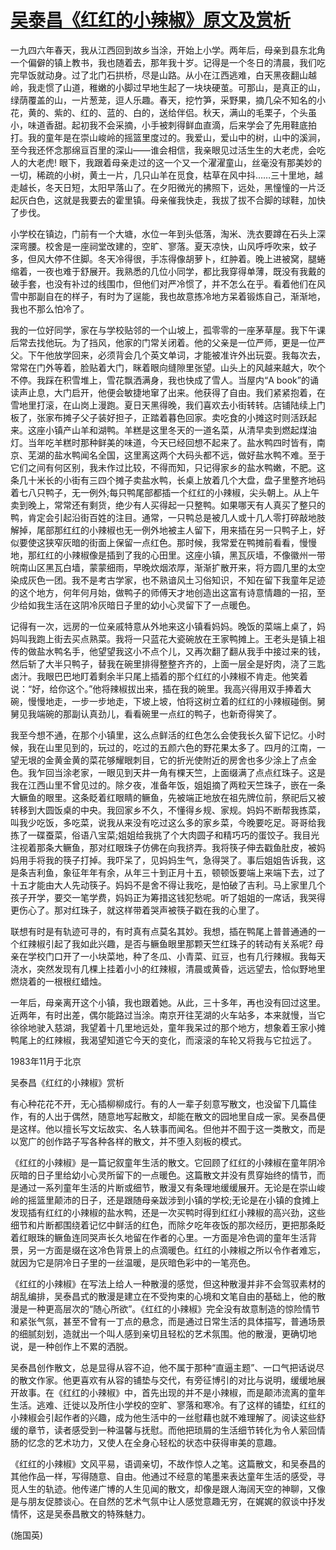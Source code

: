 # [吴泰昌《红红的小辣椒》原文及赏析](https://www.vrrw.net/wx/9134.html)

一九四六年春天，我从江西回到故乡当涂，开始上小学。两年后，母亲到县东北角一个偏僻的镇上教书，我也随着去，那年我十岁。记得是一个冬日的清晨，我们吃完早饭就动身。过了北门石拱桥，尽是山路。从小在江西逃难，白天黑夜翻山越岭，我走惯了山道，稚嫩的小脚过早地生起了一块块硬茧。可那山，是真正的山，绿荫覆盖的山，一片葱茏，逗人乐趣。春天，挖竹笋，采野果，摘几朵不知名的小花，黄的、紫的、红的、蓝的、白的，送给伴侣。秋天，满山的毛栗子，个头虽小，味道香甜。起初我不会采摘，小手被刺得鲜血直滴，后来学会了先用鞋底拍打。我的童年是在崇山峻岭的摇篮里度过的。我爱山，爱山中的树，山中的溪涧，至今我还怀念那绵亘百里的深山——谁会相信，我亲眼见过活生生的大老虎，会吃人的大老虎! 眼下，我跟着母亲走过的这一个又一个濯濯童山，丝毫没有那美妙的一切，稀疏的小树，黄土一片，几只山羊在觅食，枯草在风中抖……三十里地，越走越长，冬天日短，太阳早落山了。在夕阳微光的拂照下，远处，黑憧憧的一片泛起灰白色，这就是我要去的霍里镇。母亲催我快走，我拔了拔不合脚的球鞋，加快了步伐。

小学校在镇边，门前有一个大塘，水位一年到头低落，淘米、洗衣要蹲在石头上深深弯腰。校舍是一座祠堂改建的，空旷、寥落。夏天凉快，山风呼呼吹来，蚊子多，但风大停不住脚。冬天冷得很，手冻得像胡萝卜，红肿着。晚上进被窝，腿蜷缩着，一夜也难于舒展开。我熟悉的几位小同学，都比我穿得单薄，既没有我戴的破手套，也没有补过的线围巾，但他们对严冷惯了，并不怎么在乎。看着他们在风雪中那副自在的样子，有时为了逞能，我也故意拣冷地方呆着锻炼自己，渐渐地，我也不那么怕冷了。



我的一位好同学，家在与学校贴邻的一个山坡上，孤零零的一座茅草屋。我下午课后常去找他玩。为了挡风，他家的门常关闭着。他的父亲是一位严师，更是一位严父。下午他放学回来，必须背会几个英文单词，才能被准许外出玩耍。我每次去，常常在门外等着，脸贴着大门，眯着眼向缝隙里张望。山头上的风越来越大，吹个不停。我踩在积雪堆上，雪花飘洒满身，我也快成了雪人。当屋内“A book”的诵读声止息，大门启开，他便会敏捷地窜了出来。他获得了自由。我们紧紧抱着，在雪地里打滚，在山岗上漫跑。夏日天黑得晚，我们喜欢去小街转转。店铺陆续上门板了，张家布摊子父子装好担子，正踏着暮色回家。卖吃食的小摊这时则活跃起来。这座小镇产山羊和湖鸭。羊糕是这里冬天的一道名菜，从清早卖到燃起煤油灯。当年吃羊糕时那种鲜美的味道，今天已经回想不起来了。盐水鸭四时皆有，南京、芜湖的盐水鸭闻名全国，这里离这两个大码头都不远，做好盐水鸭不难。至于它们之间有何区别，我未作过比较，不得而知，只记得家乡的盐水鸭嫩，不肥。这条几十米长的小街有三四个摊子卖盐水鸭，长桌上放着几个大盘，盘子里整齐地码着七八只鸭子，无一例外;每只鸭尾部都插一个红红的小辣椒，尖头朝上。从上午卖到晚上，常常还有剩货，绝少有人买得起一只整鸭。如果哪天有人真买了整只的鸭，肯定会引起沿街百姓的注目。通常，一只鸭总是被几人或十几人零打碎敲地肢解掉，尾部那红红的小辣椒也无一例外地被主人留下，用来插在另一只鸭子上，好似要使这狭窄灰暗的街面上保留一点红色。那时候，我常爱在鸭摊前看看，慢慢地，那红红的小辣椒像是插到了我的心田里。这座小镇，黑瓦灰墙，不像徽州一带皖南山区黑瓦白墙，蒙蒙细雨，早晚炊烟浓厚，渐渐扩散开来，将方圆几里的太空染成灰色一团。我不是考古学家，也不熟谙风土习俗知识，不知在留下我童年足迹的这个地方，何年何月始，做鸭子的师傅天才地创造出这富有诗意情趣的一招，至少给如我生活在这阴冷灰暗日子里的幼小心灵留下了一点暖色。

记得有一次，远房的一位亲戚特意从外地来这小镇看妈妈。晚饭的菜端上桌了，妈妈叫我跑上街去买点熟菜。我将一只蓝花大瓷碗放在王家鸭摊上。王老头是镇上祖传的做盐水鸭名手，他望望我这小不点个儿，又再次翻了翻从我手中接过来的钱，然后斩了大半只鸭子，替我在碗里排得整整齐齐的，上面一层全是好肉，浇了三匙卤汁。我眼巴巴地盯着剩余半只尾上插着的那个红红的小辣椒不肯走。他笑着说：“好，给你这个。”他将辣椒拔出来，插在我的碗里。我高兴得用双手捧着大碗，慢慢地走，一步一步地走，下坡上坡，怕将这树立着的红红的小辣椒碰倒。舅舅见我端碗的那副认真劲儿，看看碗里一点红的鸭子，也新奇得笑了。

我至今想不通，在那个小镇里，这么点鲜活的红色怎么会使我长久留下记忆。小时候，我在山里见到的，玩过的，吃过的五颜六色的野花果太多了。四月的江南，一望无垠的金黄金黄的菜花够耀眼刺目，它的折光使附近的房舍也多少涂上了点金色。我乍回当涂老家，一眼见到天井一角有棵天竺，上面缀满了点点红珠子。这是我在江西山里不曾见过的。除夕夜，准备年饭，姐姐摘了两粒天竺珠子，嵌在一条大鳜鱼的眼里。这条眨着红眼睛的鳜鱼，先被端正地放在祖先牌位前，祭祀后又被转移到大圆饭桌的中央。我回家乡不久，不懂得乡规、家规。妈妈不断帮我拣菜，叫我少吃饭，多吃菜，说我从来没有吃过这么多的家乡菜，今晚要吃足。哥哥给我拣了一碟蚕菜，俗语八宝菜;姐姐给我挑了个大肉圆子和精巧巧的蛋饺子。我目光注视着那条大鳜鱼，那对红眼珠子仿佛在向我挤弄。我将筷子伸去戳鱼肚皮，被妈妈用手将我的筷子打掉。我吓呆了，见妈妈生气，急得哭了。事后姐姐告诉我，这是条吉利鱼，象征年年有余，从年三十到正月十五，顿顿饭要端上来端下去，过了十五才能由大人先动筷子。妈妈不是舍不得让我吃，是怕破了吉利。马上家里几个孩子开学，要交一笔学费，妈妈正为筹措这钱犯愁呢。听了姐姐的一席话，我哭得更伤心了。那对红珠子，就这样带着哭声被筷子戳在我的心里了。

联想有时是有轨迹可寻的，有时真有点莫名其妙。我想，插在鸭尾上普普通通的一个红辣椒引起了我如此兴趣，是否与鳜鱼眼里那颗天竺红珠子的转动有关系呢? 母亲在学校门口开了一小块菜地，种了冬瓜、小青菜、豇豆，也有几行辣椒。我每天浇水，突然发现有几棵上挂着小小的红辣椒，清晨或黄昏，远远望去，恰似野地里燃烧着的一根根红蜡烛。

一年后，母亲离开这个小镇，我也跟着她。从此，三十多年，再也没有回过这里。近两年，有时出差，偶尔能路过当涂。南京开往芜湖的火车站多，本来就慢，当它徐徐地驶入慈湖，我望着十几里地远处，童年我呆过的那个地方，想象着王家小摊鸭尾上的红辣椒，我渴望知道它今天的变化，而滚滚的车轮又将我与它拉远了。

1983年11月于北京

吴泰昌《红红的小辣椒》赏析

有心种花花不开，无心插柳柳成行。有的人一辈子刻意写散文，也没留下几篇佳作，有的人出于偶然，随意地写起散文，却能在散文的园地里自成一家。吴泰昌便是这样。他以擅长写文坛故实、名人轶事而闻名。但他并不囿于这一类散文，而是以宽广的创作路子写各种各样的散文，并不堕入刻板的模式。

《红红的小辣椒》是一篇记叙童年生活的散文。它回顾了红红的小辣椒在童年阴冷灰暗的日子里给幼小心灵所留下的一点暖色。这篇散文并没有贯穿始终的情节，而是通过一系列童年生活的片断或细节，散漫又有条理地缓缓展开。无论是在崇山峻岭的摇篮里颠沛的日子，还是跟随母亲跋涉到小镇的学校;无论是在小镇的食摊上发现插有红红的小辣椒的盐水鸭，还是一次买鸭时得到红红小辣椒的高兴劲，这些细节和片断都围绕着记忆中鲜活的红色，而除夕吃年夜饭的那次经历，更把那条眨着红眼珠的鳜鱼连同哭声长久地留在作者的心里。一方面是冷色调的童年生活背景，另一方面是缀在这冷色背景上的点滴暖色。红红的小辣椒之所以令作者难忘，就因为它是阴冷日子里的一丝温暖，是灰暗色彩中的一笔亮色。

《红红的小辣椒》在写法上给人一种散漫的感觉，但这种散漫并非不会驾驭素材的胡乱编排，吴泰昌式的散漫是建立在不受拘束的心境和文笔自由的基础上，他的散漫是一种更高层次的“随心所欲”。《红红的小辣椒》完全没有故意制造的惊险情节和紧张气氛，甚至不曾有一丁点的悬念，而是通过日常生活的具体描写，普通场景的细腻刻划，造就出一个叫人感到亲切且轻松的艺术氛围。他的散漫，更确切地说，是一种创作上不累的洒脱。

吴泰昌创作散文，总是显得从容不迫，他不属于那种“直逼主题”、一口气把话说尽的散文作家。他更喜欢有从容的铺垫与交代，有旁征博引的对比与说明，缓缓地展开故事。在《红红的小辣椒》中，首先出现的并不是小辣椒，而是颠沛流离的童年生活。逃难、迁徙以及所住小学校的空旷、寥落和寒冷。有了这样的铺垫，红红的小辣椒会引起作者的兴趣，成为他生活中的一丝慰藉也就不难理解了。阅读这些舒缓的章节，读者感受到一种温馨与抚慰。而他把琐屑的生活细节转化为令人萦回情肠的忆念的艺术功力，又使人在全身心轻松的状态中获得审美的意趣。

《红红的小辣椒》文风平易，语调亲切，不故作惊人之笔。这篇散文，和吴泰昌的其他作品一样，写得随意、自由。他通过不经意的笔墨来表达童年生活的感受，寻觅人生的轨迹。他传递广博的人生见闻的散文，却像是跟人海阔天空的神聊，又像是与朋友促膝谈心。在自然的艺术气氛中让人感觉意趣无穷，在娓娓的叙谈中抒发情怀，这是吴泰昌散文的特殊魅力。

(施国英)


